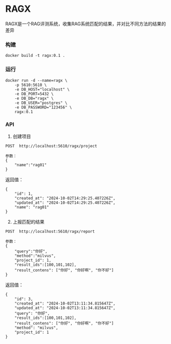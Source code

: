 # RAGX

RAGX是一个RAG评测系统，收集RAG系统匹配的结果，并对比不同方法的结果的差异

### 构建
```
docker build -t ragx:0.1 .
```

### 运行
```
docker run -d --name=ragx \
    -p 5610:5610 \
    -e DB_HOST="localhost" \
    -e DB_PORT=5432 \
    -e DB_DB="ragx" \
    -e DB_USER="postgres" \
    -e DB_PASSWORD="123456" \
    ragx:0.1
```

### API
1. 创建项目
```
POST  http://localhost:5610/ragx/project

参数：
{
    "name":"rag01"
}
```
返回值：
```
{
    "id": 1,
    "created_at": "2024-10-02T14:29:25.407226Z",
    "updated_at": "2024-10-02T14:29:25.407226Z",
    "name": "rag01"
}
```

2. 上报匹配的结果
```
POST  http://localhost:5610/ragx/report

参数：
{
    "query":"你好",
    "method":"milvus",
    "project_id": 1,
    "result_ids":[100,101,102],
    "result_contens": ["你好", "你好啊", "你不好"]
}
```
返回值：
```
{
    "id": 3,
    "created_at": "2024-10-02T13:11:34.815647Z",
    "updated_at": "2024-10-02T13:11:34.815647Z",
    "query": "你好",
    "result_ids":[100,101,102],
    "result_contens": ["你好", "你好啊", "你不好"]
    "method": "milvus",
    "project_id": 1
}
```